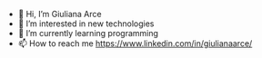 - 👋 Hi, I’m Giuliana Arce
- 👀 I’m interested in new technologies
- 🌱 I’m currently learning programming
- 📫 How to reach me https://www.linkedin.com/in/giulianaarce/

<!---
giulianaarce/giulianaarce is a ✨ special ✨ repository because its `README.md` (this file) appears on your GitHub profile.
You can click the Preview link to take a look at your changes.
--->
